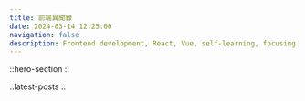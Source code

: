 ```yaml
---
title: 前端異聞錄
date: 2024-03-14 12:25:00
navigation: false
description: Frontend development, React, Vue, self-learning, focusing on 3D modules, AI, data visualization, and data analysis exploration, supporting web design and career transition.
---
```


::hero-section
::

::latest-posts
::
